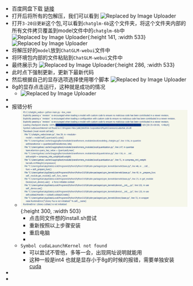 - 百度网盘下载 [链接](https://pan.baidu.com/s/1XSjBZ6U3OiVZULEjvJbd2g?pwd=tvmc)
- 打开后将所有的包解压，我们可以看到
  ![Replaced by Image Uploader](https://s2.loli.net/2023/04/14/CLvU65PjMbStNmx.png)
- 打开`3-20日更新`这个包,可以看到`chatglm-6b`这个文件夹，将这个文件夹内部的所有文件拷贝覆盖到model文件中的`chatglm-6b`中
  ![Replaced by Image Uploader](https://s2.loli.net/2023/04/14/Sk6b3cH5lpL82Fn.png){:height 141, :width 533}
  ![Replaced by Image Uploader](https://s2.loli.net/2023/04/14/vPjEHn5cra9b1W2.png)
- 将解压好的`model`放到`ChatGLM-webui`文件中
- 将环境包内部的文件粘贴到`ChatGLM-webui`文件中
- 最终展示为
  ![Replaced by Image Uploader](https://s2.loli.net/2023/04/14/bwF6EtXlOihqADV.png){:height 286, :width 533}
- 此时点下强制更新，更新下最新代码
- 然后根据自己的显存选项选择使用哪个脚本
   ![Replaced by Image Uploader](https://s2.loli.net/2023/04/14/axS5vIfuK9yNFqe.png)
- 8g的显存点击运行，这种就是成功的情况
	- ![Replaced by Image Uploader](https://s2.loli.net/2023/04/14/Ca1F9dre25gTkfp.png)
-
- 报错分析
	- ![image.png](../assets/image_1681450326814_0.png){:height 300, :width 503}
		- 点击同文件想的install.sh尝试
		- 重新按照以上步骤安装
		- 重启电脑
		-
	- `Symbol cudaLaunchKernel not found`
		- 可以尝试不管他，多等一会，出现网址说明就能用
		- 这种一般是int4 也就是显存小于8g的时候的报错，需要单独安装 [cuda](https://developer.nvidia.com/cuda-downloads)
-
-